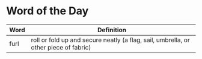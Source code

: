 # Word of the Day

|Word|Definition|
|---|---|
|furl|roll or fold up and secure neatly (a flag, sail, umbrella, or other piece of fabric)|